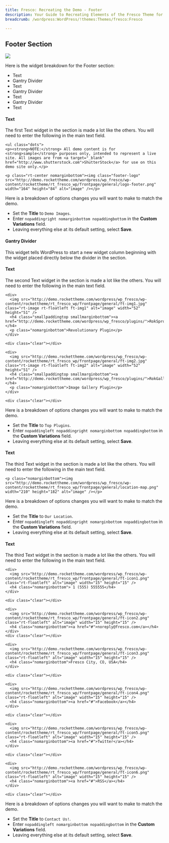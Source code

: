 ```yaml
---
title: Fresco: Recreating the Demo - Footer
description: Your Guide to Recreating Elements of the Fresco Theme for WordPress
breadcrumb: /wordpress:WordPress/!themes:Themes/fresco:Fresco

---
```


Footer Section
-----
![][demo1]

Here is the widget breakdown for the Footer section:

* Text
* Gantry Divider
* Text
* Gantry Divider
* Text
* Gantry Divider
* Text

#### Text

The first Text widget in the section is made a lot like the others. You will need to enter the following in the main text field.

~~~
<ul class="dots">
<p><strong>NOTE:</strong> All demo content is for <strong>sample</strong> purposes only, intended to represent a live site. All images are from <a target="_blank" href="http://www.shutterstock.com">ShutterStock</a> for use on this demo site only.</p>

<p class="rt-center nomarginbottom"><img class="footer-logo" src="http://demo.rockettheme.com/wordpress/wp_fresco/wp-content/rockettheme/rt_fresco_wp/frontpage/general/logo-footer.png" width="164" height="84" alt="image" /></p>
~~~

Here is a breakdown of options changes you will want to make to match the demo.

* Set the **Title** to `Demo Images`.
* Enter `nopaddingright nomarginbottom nopaddingbottom` in the **Custom Variations** field.
* Leaving everything else at its default setting, select **Save**.

#### Gantry Divider
This widget tells WordPress to start a new widget column beginning with the widget placed directly below the divider in the section.

#### Text

The second Text widget in the section is made a lot like the others. You will need to enter the following in the main text field.

~~~
<div>
  <img src="http://demo.rockettheme.com/wordpress/wp_fresco/wp-content/rockettheme/rt_fresco_wp/frontpage/general/ft-img1.jpg" class="rt-image rt-floatleft ft-img1" alt="image" width="52" height="51" />
  <h4 class="smallpaddingtop smallmarginbottom"><a href="http://demo.rockettheme.com/wordpress/wp_fresco/plugins/">RokSprocket</a></h4>
  <p class="nomarginbottom">Revolutionary Plugin</p>
</div>

<div class="clear"></div>

<div>
  <img src="http://demo.rockettheme.com/wordpress/wp_fresco/wp-content/rockettheme/rt_fresco_wp/frontpage/general/ft-img2.jpg" class="rt-image rt-floatleft ft-img2" alt="image" width="52" height="51" />
  <h4 class="smallpaddingtop smallmarginbottom"><a href="http://demo.rockettheme.com/wordpress/wp_fresco/plugins/">RokGallery</a></h4>
  <p class="nomarginbottom">Image Gallery Plugin</p>
</div>

<div class="clear"></div>
~~~

Here is a breakdown of options changes you will want to make to match the demo.

* Set the **Title** to `Top Plugins`.
* Enter `nopaddingleft nopaddingright nomarginbottom nopaddingbottom` in the **Custom Variations** field.
* Leaving everything else at its default setting, select **Save**.

#### Text
The third Text widget in the section is made a lot like the others. You will need to enter the following in the main text field.

~~~
<p class="nomarginbottom"><img src="http://demo.rockettheme.com/wordpress/wp_fresco/wp-content/rockettheme/rt_fresco_wp/frontpage/general/location-map.png" width="210" height="182" alt="image" /></p>
~~~

Here is a breakdown of options changes you will want to make to match the demo.

* Set the **Title** to `Our Location`.
* Enter `nopaddingleft nopaddingright nomarginbottom nopaddingbottom` in the **Custom Variations** field.
* Leaving everything else at its default setting, select **Save**.

#### Text
The third Text widget in the section is made a lot like the others. You will need to enter the following in the main text field.

~~~
<div>
  <img src="http://demo.rockettheme.com/wordpress/wp_fresco/wp-content/rockettheme/rt_fresco_wp/frontpage/general/ft-icon1.png" class="rt-floatleft" alt="image" width="15" height="15" />
  <h4 class="nomarginbottom"> 1 (555) 555555</h4>
</div>

<div class="clear"></div>

<div>
  <img src="http://demo.rockettheme.com/wordpress/wp_fresco/wp-content/rockettheme/rt_fresco_wp/frontpage/general/ft-icon2.png" class="rt-floatleft" alt="image" width="15" height="15" />
  <h4 class="nomarginbottom"><a href="#">noreply@fresco.com</a></h4>
</div>
<div class="clear"></div>

<div>
  <img src="http://demo.rockettheme.com/wordpress/wp_fresco/wp-content/rockettheme/rt_fresco_wp/frontpage/general/ft-icon3.png" class="rt-floatleft" alt="image" width="15" height="15" />
  <h4 class="nomarginbottom">Fresco City, CO, USA</h4>
</div>

<div class="clear"></div>

<div>
  <img src="http://demo.rockettheme.com/wordpress/wp_fresco/wp-content/rockettheme/rt_fresco_wp/frontpage/general/ft-icon4.png" class="rt-floatleft" alt="image" width="15" height="15" />
  <h4 class="nomarginbottom"><a href="#">Facebook</a></h4>
</div>

<div class="clear"></div>

<div>
  <img src="http://demo.rockettheme.com/wordpress/wp_fresco/wp-content/rockettheme/rt_fresco_wp/frontpage/general/ft-icon5.png" class="rt-floatleft" alt="image" width="15" height="15" />
  <h4 class="nomarginbottom"><a href="#">Twitter</a></h4>
</div>

<div class="clear"></div>

<div>
  <img src="http://demo.rockettheme.com/wordpress/wp_fresco/wp-content/rockettheme/rt_fresco_wp/frontpage/general/ft-icon6.png" class="rt-floatleft" alt="image" width="15" height="15" />
  <h4 class="nomarginbottom"><a href="#">RSS</a></h4>
</div>

<div class="clear"></div>
~~~

Here is a breakdown of options changes you will want to make to match the demo.

* Set the **Title** to `Contact Us!`.
* Enter `nopaddingleft nomarginbottom nopaddingbottom` in the **Custom Variations** field.
* Leaving everything else at its default setting, select **Save**.

[demo1]: assets/demo_14.jpeg
